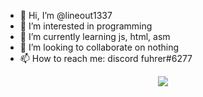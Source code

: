 - 👋 Hi, I’m @lineout1337
- 👀 I’m interested in programming 
- 🌱 I’m currently learning js, html, asm
- 💞️ I’m looking to collaborate on nothing
- 📫 How to reach me: discord fuhrer#6277 

<p align="center">
  <img src="https://github-readme-stats.vercel.app/api?username=Flowseal&theme=bear&show_icons=true&hide_border=true&count_private=true&locale=ru">
</p>
